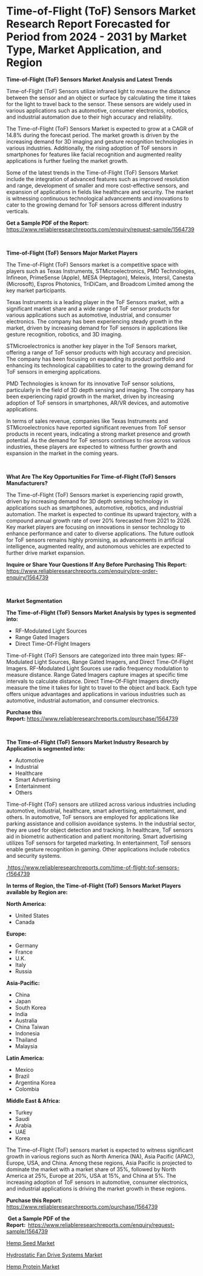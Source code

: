 <p><h1>Time-of-Flight (ToF) Sensors Market Research Report Forecasted for Period from 2024 -  2031 by Market Type, Market Application, and Region</h1></p><p><strong>Time-of-Flight (ToF) Sensors Market Analysis and Latest Trends</strong></p>
<p><p>Time-of-Flight (ToF) Sensors utilize infrared light to measure the distance between the sensor and an object or surface by calculating the time it takes for the light to travel back to the sensor. These sensors are widely used in various applications such as automotive, consumer electronics, robotics, and industrial automation due to their high accuracy and reliability.</p><p>The Time-of-Flight (ToF) Sensors Market is expected to grow at a CAGR of 14.8% during the forecast period. The market growth is driven by the increasing demand for 3D imaging and gesture recognition technologies in various industries. Additionally, the rising adoption of ToF sensors in smartphones for features like facial recognition and augmented reality applications is further fueling the market growth.</p><p>Some of the latest trends in the Time-of-Flight (ToF) Sensors Market include the integration of advanced features such as improved resolution and range, development of smaller and more cost-effective sensors, and expansion of applications in fields like healthcare and security. The market is witnessing continuous technological advancements and innovations to cater to the growing demand for ToF sensors across different industry verticals.</p></p>
<p><strong>Get a Sample PDF of the Report:&nbsp;</strong> <a href="https://www.reliableresearchreports.com/enquiry/request-sample/1564739">https://www.reliableresearchreports.com/enquiry/request-sample/1564739</a></p>
<p>&nbsp;</p>
<p><strong>Time-of-Flight (ToF) Sensors Major Market Players</strong></p>
<p><p>The Time-of-Flight (ToF) Sensors market is a competitive space with players such as Texas Instruments, STMicroelectronics, PMD Technologies, Infineon, PrimeSense (Apple), MESA (Heptagon), Melexis, Intersil, Canesta (Microsoft), Espros Photonics, TriDiCam, and Broadcom Limited among the key market participants.</p><p>Texas Instruments is a leading player in the ToF Sensors market, with a significant market share and a wide range of ToF sensor products for various applications such as automotive, industrial, and consumer electronics. The company has been experiencing steady growth in the market, driven by increasing demand for ToF sensors in applications like gesture recognition, robotics, and 3D imaging.</p><p>STMicroelectronics is another key player in the ToF Sensors market, offering a range of ToF sensor products with high accuracy and precision. The company has been focusing on expanding its product portfolio and enhancing its technological capabilities to cater to the growing demand for ToF sensors in emerging applications.</p><p>PMD Technologies is known for its innovative ToF sensor solutions, particularly in the field of 3D depth sensing and imaging. The company has been experiencing rapid growth in the market, driven by increasing adoption of ToF sensors in smartphones, AR/VR devices, and automotive applications.</p><p>In terms of sales revenue, companies like Texas Instruments and STMicroelectronics have reported significant revenues from ToF sensor products in recent years, indicating a strong market presence and growth potential. As the demand for ToF sensors continues to rise across various industries, these players are expected to witness further growth and expansion in the market in the coming years.</p></p>
<p>&nbsp;</p>
<p><strong>What Are The Key Opportunities For Time-of-Flight (ToF) Sensors Manufacturers?</strong></p>
<p><p>The Time-of-Flight (ToF) Sensors market is experiencing rapid growth, driven by increasing demand for 3D depth sensing technology in applications such as smartphones, automotive, robotics, and industrial automation. The market is expected to continue its upward trajectory, with a compound annual growth rate of over 20% forecasted from 2021 to 2026. Key market players are focusing on innovations in sensor technology to enhance performance and cater to diverse applications. The future outlook for ToF sensors remains highly promising, as advancements in artificial intelligence, augmented reality, and autonomous vehicles are expected to further drive market expansion.</p></p>
<p><strong>Inquire or Share Your Questions If Any Before Purchasing This Report:</strong> <a href="https://www.reliableresearchreports.com/enquiry/pre-order-enquiry/1564739">https://www.reliableresearchreports.com/enquiry/pre-order-enquiry/1564739</a></p>
<p>&nbsp;</p>
<p><strong>Market Segmentation</strong></p>
<p><strong>The Time-of-Flight (ToF) Sensors Market Analysis by types is segmented into:</strong></p>
<p><ul><li>RF-Modulated Light Sources</li><li>Range Gated Imagers</li><li>Direct Time-Of-Flight Imagers</li></ul></p>
<p><p>Time-of-Flight (ToF) Sensors are categorized into three main types: RF-Modulated Light Sources, Range Gated Imagers, and Direct Time-Of-Flight Imagers. RF-Modulated Light Sources use radio frequency modulation to measure distance. Range Gated Imagers capture images at specific time intervals to calculate distance. Direct Time-Of-Flight Imagers directly measure the time it takes for light to travel to the object and back. Each type offers unique advantages and applications in various industries such as automotive, industrial automation, and consumer electronics.</p></p>
<p><strong>Purchase this Report:&nbsp;</strong><a href="https://www.reliableresearchreports.com/purchase/1564739">https://www.reliableresearchreports.com/purchase/1564739</a></p>
<p>&nbsp;</p>
<p><strong>The Time-of-Flight (ToF) Sensors Market Industry Research by Application is segmented into:</strong></p>
<p><ul><li>Automotive</li><li>Industrial</li><li>Healthcare</li><li>Smart Advertising</li><li>Entertainment</li><li>Others</li></ul></p>
<p><p>Time-of-Flight (ToF) sensors are utilized across various industries including automotive, industrial, healthcare, smart advertising, entertainment, and others. In automotive, ToF sensors are employed for applications like parking assistance and collision avoidance systems. In the industrial sector, they are used for object detection and tracking. In healthcare, ToF sensors aid in biometric authentication and patient monitoring. Smart advertising utilizes ToF sensors for targeted marketing. In entertainment, ToF sensors enable gesture recognition in gaming. Other applications include robotics and security systems.</p></p>
<p><a href="https://www.reliableresearchreports.com/time-of-flight-tof-sensors-r1564739">&nbsp;https://www.reliableresearchreports.com/time-of-flight-tof-sensors-r1564739</a></p>
<p><strong>In terms of Region, the Time-of-Flight (ToF) Sensors Market Players available by Region are:</strong></p>
<p>
    <p> <strong> North America: </strong>
        <ul>
            <li>United States</li>
            <li>Canada</li>
        </ul>
        </p> 
    <p> <strong> Europe: </strong>
        <ul>
            <li>Germany</li>
            <li>France</li>
            <li>U.K.</li>
            <li>Italy</li>
            <li>Russia</li>
        </ul>
        </p> 
    <p> <strong> Asia-Pacific: </strong>
        <ul>
            <li>China</li>
            <li>Japan</li>
            <li>South Korea</li>
            <li>India</li>
            <li>Australia</li>
            <li>China Taiwan</li>
            <li>Indonesia</li>
            <li>Thailand</li>
            <li>Malaysia</li>
        </ul>
        </p> 
    <p> <strong> Latin America: </strong>
        <ul>
            <li>Mexico</li>
            <li>Brazil</li>
            <li>Argentina Korea</li>
            <li>Colombia</li>
        </ul>
        </p> 
    <p> <strong> Middle East & Africa: </strong>
        <ul>
            <li>Turkey</li>
            <li>Saudi</li>
            <li>Arabia</li>
            <li>UAE</li>
            <li>Korea</li>
        </ul>
    </p>
    </p>
<p><p>The Time-of-Flight (ToF) sensors market is expected to witness significant growth in various regions such as North America (NA), Asia Pacific (APAC), Europe, USA, and China. Among these regions, Asia Pacific is projected to dominate the market with a market share of 35%, followed by North America at 25%, Europe at 20%, USA at 15%, and China at 5%. The increasing adoption of ToF sensors in automotive, consumer electronics, and industrial applications is driving the market growth in these regions.</p></p>
<p><strong>Purchase this Report: </strong><a href="https://www.reliableresearchreports.com/purchase/1564739">https://www.reliableresearchreports.com/purchase/1564739</a></p>
<p>&nbsp;<strong>Get a Sample PDF of the Report:&nbsp;&nbsp;</strong><a href="https://www.reliableresearchreports.com/enquiry/request-sample/1564739">https://www.reliableresearchreports.com/enquiry/request-sample/1564739</a></p>
<p><strong></strong></p>
<p><p><a href="https://www.linkedin.com/pulse/hemp-seed-market-trends-forecast-competitive-analysis-2031-5nsre">Hemp Seed Market</a></p><p><a href="https://www.linkedin.com/pulse/hydrostatic-fan-drive-systems-market-competitive-analysis-trends-fjzse">Hydrostatic Fan Drive Systems Market</a></p><p><a href="https://www.linkedin.com/pulse/hemp-protein-market-share-evolution-growth-trends-2024-2031-ofbre">Hemp Protein Market</a></p></p>